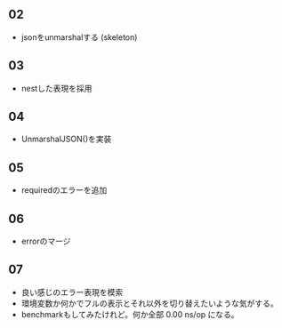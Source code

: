## 02

- jsonをunmarshalする (skeleton)

## 03

-  nestした表現を採用

## 04

- UnmarshalJSON()を実装

## 05

- requiredのエラーを追加

## 06

- errorのマージ

## 07

- 良い感じのエラー表現を模索
- 環境変数か何かでフルの表示とそれ以外を切り替えたいような気がする。
- benchmarkもしてみたけれど。何か全部 0.00 ns/op になる。

